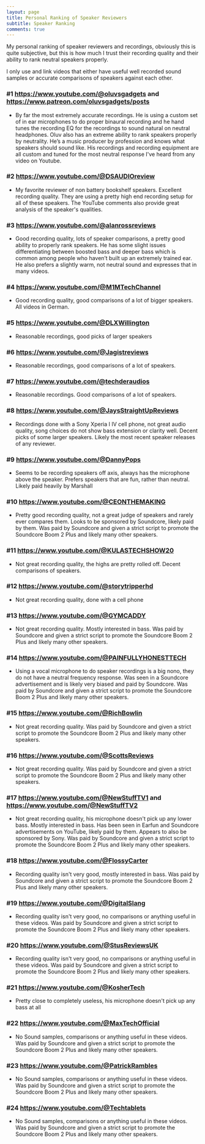 ```yaml
---
layout: page
title: Personal Ranking of Speaker Reviewers
subtitle: Speaker Ranking
comments: true
---
```


My personal ranking of speaker reviewers and recordings, obviously this is quite subjective, but this is how much I trust their recording quality and their ability to rank neutral speakers properly.

I only use and link videos that either have useful well recorded sound samples or accurate comparisons of speakers against each other.

### #1 <https://www.youtube.com/@oluvsgadgets> and <https://www.patreon.com/oluvsgadgets/posts>
- By far the most extremely accurate recordings. He is using a custom set of in ear microphones to do proper binaural recording and he hand tunes the recording EQ for the recordings to sound natural on neutral headphones. Oluv also has an extreme ability to rank speakers properly by neutrality. He’s a music producer by profession and knows what speakers should sound like. His recordings and recording equipment are all custom and tuned for the most neutral response I've heard from any video on Youtube.

### #2 <https://www.youtube.com/@DSAUDIOreview>
- My favorite reviewer of non battery bookshelf speakers. Excellent recording quality. They are using a pretty high end recording setup for all of these speakers. The YouTube comments also provide great analysis of the speaker's qualities.

### #3 <https://www.youtube.com/@alanrossreviews>
- Good recording quality, lots of speaker comparisons, a pretty good ability to properly rank speakers. He has some slight issues differentiating between boosted bass and deeper bass which is common among people who haven’t built up an extremely trained ear. He also prefers a slightly warm, not neutral sound and expresses that in many videos.

### #4 <https://www.youtube.com/@M1MTechChannel>
- Good recording quality, good comparisons of a lot of bigger speakers. All videos in German.

### #5 <https://www.youtube.com/@DLXWillington>
- Reasonable recordings, good picks of larger speakers

### #6 <https://www.youtube.com/@Jagistreviews>
- Reasonable recordings, good comparisons of a lot of speakers.

### #7 <https://www.youtube.com/@techderaudios>
- Reasonable recordings. Good comparisons of a lot of speakers.

### #8 <https://www.youtube.com/@JaysStraightUpReviews>
- Recordings done with a Sony Xperia I IV cell phone, not great audio quality, song choices do not show bass extension or clarity well. Decent picks of some larger speakers. Likely the most recent speaker releases of any reviewer.

### #9 <https://www.youtube.com/@DannyPops>
- Seems to be recording speakers off axis, always has the microphone above the speaker. Prefers speakers that are fun, rather than neutral. Likely paid heavily by Marshall

### #10 <https://www.youtube.com/@CEONTHEMAKING>
- Pretty good recording quality, not a great judge of speakers and rarely ever compares them. Looks to be sponsored by Soundcore, likely paid by them. Was paid by Soundcore and given a strict script to promote the Soundcore Boom 2 Plus and likely many other speakers.

### #11 <https://www.youtube.com/@KULASTECHSHOW20>
- Not great recording quality, the highs are pretty rolled off. Decent comparisons of speakers.

### #12 <https://www.youtube.com/@storytripperhd>
- Not great recording quality, done with a cell phone

### #13 <https://www.youtube.com/@GYMCADDY>
- Not great recording quality. Mostly interested in bass. Was paid by Soundcore and given a strict script to promote the Soundcore Boom 2 Plus and likely many other speakers.

### #14 <https://www.youtube.com/@PAINFULLYHONESTTECH>
- Using a vocal microphone to do speaker recordings is a big nono, they do not have a neutral frequency response. Was seen in a Soundcore advertisement and is likely very biased and paid by Soundcore. Was paid by Soundcore and given a strict script to promote the Soundcore Boom 2 Plus and likely many other speakers.

### #15 <https://www.youtube.com/@RichBowlin>
- Not great recording quality. Was paid by Soundcore and given a strict script to promote the Soundcore Boom 2 Plus and likely many other speakers.

### #16 <https://www.youtube.com/@ScottsReviews>
- Not great recording quality. Was paid by Soundcore and given a strict script to promote the Soundcore Boom 2 Plus and likely many other speakers.

### #17 <https://www.youtube.com/@NewStuffTV1> and <https://www.youtube.com/@NewStuffTV2>
- Not great recording quality, his microphone doesn't pick up any lower bass. Mostly interested in bass. Has been seen in Earfun and Soundcore advertisements on YouTube, likely paid by them. Appears to also be sponsored by Sony. Was paid by Soundcore and given a strict script to promote the Soundcore Boom 2 Plus and likely many other speakers.

### #18 <https://www.youtube.com/@FlossyCarter>
- Recording quality isn't very good, mostly interested in bass. Was paid by Soundcore and given a strict script to promote the Soundcore Boom 2 Plus and likely many other speakers.

### #19 <https://www.youtube.com/@DigitalSlang>
- Recording quality isn't very good, no comparisons or anything useful in these videos. Was paid by Soundcore and given a strict script to promote the Soundcore Boom 2 Plus and likely many other speakers.

### #20 <https://www.youtube.com/@StusReviewsUK>
- Recording quality isn't very good, no comparisons or anything useful in these videos. Was paid by Soundcore and given a strict script to promote the Soundcore Boom 2 Plus and likely many other speakers.

### #21 <https://www.youtube.com/@KosherTech>
- Pretty close to completely useless, his microphone doesn't pick up any bass at all

### #22 <https://www.youtube.com/@MaxTechOfficial>
- No Sound samples, comparisons or anything useful in these videos. Was paid by Soundcore and given a strict script to promote the Soundcore Boom 2 Plus and likely many other speakers.

### #23 <https://www.youtube.com/@PatrickRambles>
- No Sound samples, comparisons or anything useful in these videos. Was paid by Soundcore and given a strict script to promote the Soundcore Boom 2 Plus and likely many other speakers.

### #24 <https://www.youtube.com/@Techtablets>
- No Sound samples, comparisons or anything useful in these videos. Was paid by Soundcore and given a strict script to promote the Soundcore Boom 2 Plus and likely many other speakers.
